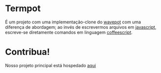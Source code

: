 # Termpot 

É um projeto com uma implementação-clone do [wavepot](http://www.wavepot.com) com uma diferença de abordagem; ao invés de escrevermos arquivos em [javascript](http://pt.wikipedia.org/wiki/JavaScript), escreve-se diretamente comandos em linguagem [coffeescript](http://www.coffeescript.org). 

# Contribua!

Nosso projeto principal está hospedado [aqui](https://www.github.com/jahpd/termpot)